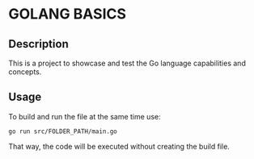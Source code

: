 # GOLANG BASICS

## Description
This is a project to showcase and test the Go language capabilities and concepts.

## Usage
To build and run the file at the same time use:
```Shell
go run src/FOLDER_PATH/main.go
```
That way, the code will be executed without creating the build file.